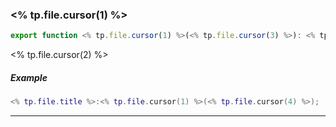 ### <% tp.file.cursor(1) %>
```ts
export function <% tp.file.cursor(1) %>(<% tp.file.cursor(3) %>): <% tp.file.title %>Component;
```
<% tp.file.cursor(2) %>
##### Example
```lua
<% tp.file.title %>:<% tp.file.cursor(1) %>(<% tp.file.cursor(4) %>);
```
---